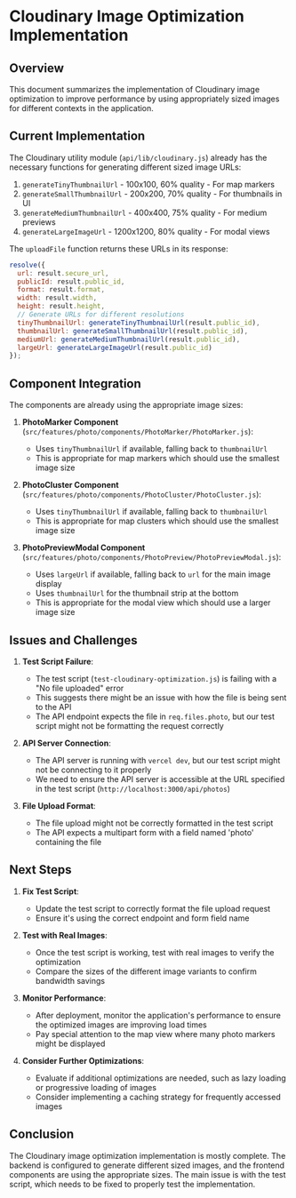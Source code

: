# Cloudinary Image Optimization Implementation

## Overview

This document summarizes the implementation of Cloudinary image optimization to improve performance by using appropriately sized images for different contexts in the application.

## Current Implementation

The Cloudinary utility module (`api/lib/cloudinary.js`) already has the necessary functions for generating different sized image URLs:

1. `generateTinyThumbnailUrl` - 100x100, 60% quality - For map markers
2. `generateSmallThumbnailUrl` - 200x200, 70% quality - For thumbnails in UI
3. `generateMediumThumbnailUrl` - 400x400, 75% quality - For medium previews
4. `generateLargeImageUrl` - 1200x1200, 80% quality - For modal views

The `uploadFile` function returns these URLs in its response:

```javascript
resolve({
  url: result.secure_url,
  publicId: result.public_id,
  format: result.format,
  width: result.width,
  height: result.height,
  // Generate URLs for different resolutions
  tinyThumbnailUrl: generateTinyThumbnailUrl(result.public_id),
  thumbnailUrl: generateSmallThumbnailUrl(result.public_id),
  mediumUrl: generateMediumThumbnailUrl(result.public_id),
  largeUrl: generateLargeImageUrl(result.public_id)
});
```

## Component Integration

The components are already using the appropriate image sizes:

1. **PhotoMarker Component** (`src/features/photo/components/PhotoMarker/PhotoMarker.js`):
   - Uses `tinyThumbnailUrl` if available, falling back to `thumbnailUrl`
   - This is appropriate for map markers which should use the smallest image size

2. **PhotoCluster Component** (`src/features/photo/components/PhotoCluster/PhotoCluster.js`):
   - Uses `tinyThumbnailUrl` if available, falling back to `thumbnailUrl`
   - This is appropriate for map clusters which should use the smallest image size

3. **PhotoPreviewModal Component** (`src/features/photo/components/PhotoPreview/PhotoPreviewModal.js`):
   - Uses `largeUrl` if available, falling back to `url` for the main image display
   - Uses `thumbnailUrl` for the thumbnail strip at the bottom
   - This is appropriate for the modal view which should use a larger image size

## Issues and Challenges

1. **Test Script Failure**:
   - The test script (`test-cloudinary-optimization.js`) is failing with a "No file uploaded" error
   - This suggests there might be an issue with how the file is being sent to the API
   - The API endpoint expects the file in `req.files.photo`, but our test script might not be formatting the request correctly

2. **API Server Connection**:
   - The API server is running with `vercel dev`, but our test script might not be connecting to it properly
   - We need to ensure the API server is accessible at the URL specified in the test script (`http://localhost:3000/api/photos`)

3. **File Upload Format**:
   - The file upload might not be correctly formatted in the test script
   - The API expects a multipart form with a field named 'photo' containing the file

## Next Steps

1. **Fix Test Script**:
   - Update the test script to correctly format the file upload request
   - Ensure it's using the correct endpoint and form field name

2. **Test with Real Images**:
   - Once the test script is working, test with real images to verify the optimization
   - Compare the sizes of the different image variants to confirm bandwidth savings

3. **Monitor Performance**:
   - After deployment, monitor the application's performance to ensure the optimized images are improving load times
   - Pay special attention to the map view where many photo markers might be displayed

4. **Consider Further Optimizations**:
   - Evaluate if additional optimizations are needed, such as lazy loading or progressive loading of images
   - Consider implementing a caching strategy for frequently accessed images

## Conclusion

The Cloudinary image optimization implementation is mostly complete. The backend is configured to generate different sized images, and the frontend components are using the appropriate sizes. The main issue is with the test script, which needs to be fixed to properly test the implementation.

